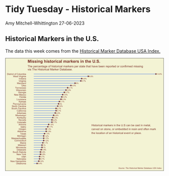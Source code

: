 Tidy Tuesday - Historical Markers
================
Amy Mitchell-Whittington
27-06-2023

## Historical Markers in the U.S.

The data this week comes from the [Historical Marker Database USA
Index.](https://www.hmdb.org/geolists.asp?c=United%20States%20of%20America)

![](27-06-2023USpopulatedplaces_files/figure-gfm/plot-1.png)<!-- -->
